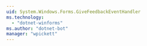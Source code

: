 ```yaml
---
uid: System.Windows.Forms.GiveFeedbackEventHandler
ms.technology: 
  - "dotnet-winforms"
ms.author: "dotnet-bot"
manager: "wpickett"
---
```

